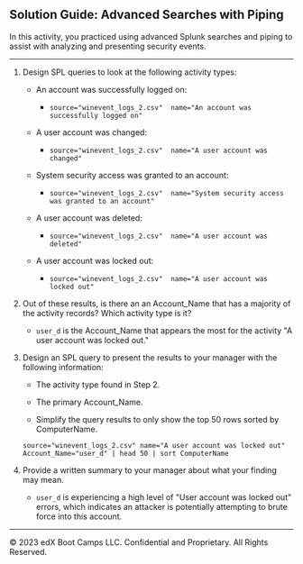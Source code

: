 ## Solution Guide: Advanced Searches with Piping 

In this activity, you practiced using advanced Splunk searches and piping to assist with analyzing and presenting security events.

---

1. Design SPL queries to look at the following activity types:

    - An account was successfully logged on:

      - `source="winevent_logs_2.csv"  name="An account was successfully logged on"`

    - A user account was changed:

      - `source="winevent_logs_2.csv"  name="A user account was changed"`

    - System security access was granted to an account:

      - `source="winevent_logs_2.csv"  name="System security access was granted to an account"`

    - A user account was deleted:

      - `source="winevent_logs_2.csv"  name="A user account was deleted"`

    - A user account was locked out:

      - `source="winevent_logs_2.csv"  name="A user account was locked out"`


2. Out of these results, is there an an Account_Name that has a majority of the activity records? Which activity type is it?
  
   - `user_d` is the Account_Name that appears the most for the activity "A user account was locked out."

3. Design an SPL query to present the results to your manager with the following information:

    -  The activity type found in Step 2.

    -  The primary Account_Name.

    -  Simplify the query results to only show the top 50 rows sorted by ComputerName. 
  
   `source="winevent_logs_2.csv" name="A user account was locked out" Account_Name="user_d" | head 50 | sort ComputerName` 

4. Provide a written summary to your manager about what your finding may mean.

   - `user_d` is experiencing a high level of "User account was locked out" errors, which indicates an attacker is potentially attempting to brute force into this account.

---

© 2023 edX Boot Camps LLC. Confidential and Proprietary. All Rights Reserved.  

